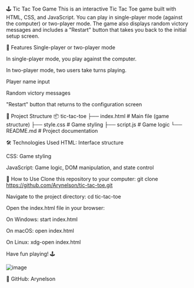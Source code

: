 
🕹️ Tic Tac Toe Game
This is an interactive Tic Tac Toe game built with HTML, CSS, and JavaScript. You can play in single-player mode (against the computer) or two-player mode. The game also displays random victory messages and includes a "Restart" button that takes you back to the initial setup screen.

🚀 Features
Single-player or two-player mode

In single-player mode, you play against the computer.

In two-player mode, two users take turns playing.

Player name input

Random victory messages

"Restart" button that returns to the configuration screen

📂 Project Structure
📦 tic-tac-toe
├── index.html # Main file (game structure)
├── style.css # Game styling
├── script.js # Game logic
└── README.md # Project documentation

🛠️ Technologies Used
HTML: Interface structure

CSS: Game styling

JavaScript: Game logic, DOM manipulation, and state control

📖 How to Use
Clone this repository to your computer:
git clone https://github.com/Arynelson/tic-tac-toe.git

Navigate to the project directory:
cd tic-tac-toe

Open the index.html file in your browser:

On Windows: start index.html

On macOS: open index.html

On Linux: xdg-open index.html

Have fun playing! 🕹️
    
![image](https://github.com/user-attachments/assets/ce19d76a-7992-46a8-8d75-02b90aa57ab5)

🤝 
GitHub: Arynelson



